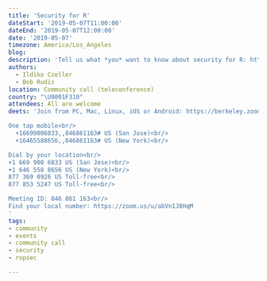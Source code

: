 ```yaml
---
title: 'Security for R'
dateStart: '2019-05-07T11:00:00'
dateEnd: '2019-05-07T12:00:00'
date: '2019-05-07'
timezone: America/Los_Angeles
blog:
description: 'Tell us what *you* want to know about security for R: http://bit.ly/2W1kKIW. Speakers: Ildi Czeller, Data Scientist at Emarsys; Bob Rudis, Chief Security Data Scientist at Rapid7.'
authors:
  - Ildiko Czeller
  - Bob Rudis
location: Community call (teleconference)
country: "\U0001F310"
attendees: All are welcome
deets: 'Join from PC, Mac, Linux, iOS or Android: https://berkeley.zoom.us/j/846861163 (link only active during scheduled time; requires app installation first time)<br/>

One tap mobile<br/>  
  +16699006833,,846861163# US (San Jose)<br/>  
  +16465588656,,846861163# US (New York)<br/>  

Dial by your location<br/>
+1 669 900 6833 US (San Jose)<br/>
+1 646 558 8656 US (New York)<br/>
877 369 0926 US Toll-free<br/>
877 853 5247 US Toll-free<br/>

Meeting ID: 846 861 163<br/>
Find your local number: https://zoom.us/u/abVn1J8HqM
'
tags:
- community
- events
- community call
- security
- ropsec

---
```

